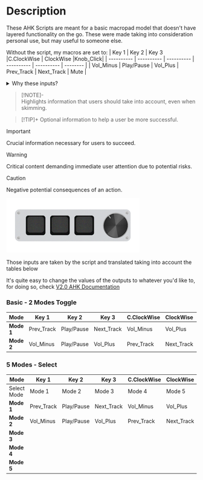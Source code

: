 # Description
These AHK Scripts are meant for a basic macropad model that doesn't have layered functionality on the go.
These were made taking into consideration personal use, but may useful to someone else.

Without the script, my macros are set to:
| Key 1      | Key 2      | Key 3      |C.ClockWise | ClockWise  |Knob_Click|
| ---------- | ---------- | ---------- | ---------- | ---------- | -------- |
| Vol_Minus  | Play/Pause | Vol_Plus   | Prev_Track | Next_Track | Mute     |

<details>
  <summary>Why these inputs?</summary>
<br>

</details>

> [!NOTE]-  
> Highlights information that users should take into account, even when skimming.

> [!TIP]+
> Optional information to help a user be more successful.

> [!IMPORTANT]  
> Crucial information necessary for users to succeed.

> [!WARNING]  
> Critical content demanding immediate user attention due to potential risks.

> [!CAUTION]
> Negative potential consequences of an action.


![](Macropad_Art.png)

Those inputs are taken by the script and translated taking into account the tables below

It's quite easy to change the values of the outputs to whatever you'd like to, for doing so, check [V2.0 AHK Documentation](https://www.autohotkey.com/docs/v2/)



### Basic - 2 Modes Toggle
| **Mode**   | Key 1      | Key 2      | Key 3      |C.ClockWise | ClockWise  |Knob_Click|
| ---------- | ---------- | ---------- | ---------- | ---------- | ---------- | -------- |
| **Mode 1** | Prev_Track | Play/Pause | Next_Track | Vol_Minus  | Vol_Plus   | Mode 2   |
| **Mode 2** | Vol_Minus  | Play/Pause | Vol_Plus   | Prev_Track | Next_Track | Mode 1   |


### 5 Modes - Select

| **Mode**    | Key 1      | Key 2      | Key 3      |C.ClockWise | ClockWise  |Knob_Click|
| ----------- | ---------- | ---------- | ---------- | ---------- | ---------- | -------- |
| Select Mode | Mode 1     | Mode 2     | Mode 3     | Mode 4     | Mode 5     | Sel.Mode |
| **Mode 1**  | Prev_Track | Play/Pause | Next_Track | Vol_Minus  | Vol_Plus   | Sel.Mode |
| **Mode 2**  | Vol_Minus  | Play/Pause | Vol_Plus   | Prev_Track | Next_Track | Sel.Mode |
| **Mode 3**  |            |            |            |            |            | Sel.Mode |
| **Mode 4**  |            |            |            |            |            | Sel.Mode |
| **Mode 5**  |            |            |            |            |            | Sel.Mode |
